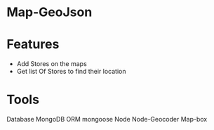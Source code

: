# Map-GeoJson

# Features

- Add Stores on the maps
- Get list Of Stores to find their location


# Tools

Database MongoDB
ORM mongoose
Node
Node-Geocoder
Map-box




